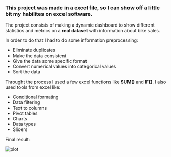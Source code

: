 ### This project was made in a excel file, so I can show off a little bit my habilites on excel software.

The project consists of making a dynamic dashboard to show different statistics and metrics on a **real dataset** with information about bike sales.

In order to do that I had to do some information preprocessing:
- Eliminate duplicates
- Make the data consistent
- Give the data some specific format
- Convert numerical values into categorical values
- Sort the data

Throught the process I used a few excel functions like **SUM()** and **IF()**. I also used tools from excel like:
- Conditional formating
- Data filtering
- Text to columns
- Pivot tables
- Charts
- Data types
- Slicers

Final result:

![plot](./images/)
